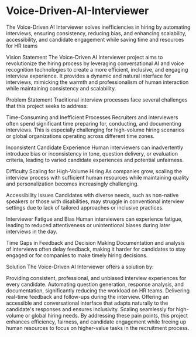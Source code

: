 # Voice-Driven-AI-Interviewer
The Voice-Driven AI Interviewer solves inefficiencies in hiring by automating interviews, ensuring consistency, reducing bias, and enhancing scalability, accessibility, and candidate engagement while saving time and resources for HR teams

Vision Statement
The Voice-Driven AI Interviewer project aims to revolutionize the hiring process by leveraging conversational AI and voice recognition technologies to create a more efficient, inclusive, and engaging interview experience. It provides a dynamic and natural interface for interviews, mimicking the warmth and professionalism of human interaction while maintaining consistency and scalability.

Problem Statement
Traditional interview processes face several challenges that this project seeks to address:

Time-Consuming and Inefficient Processes
Recruiters and interviewers often spend significant time preparing for, conducting, and documenting interviews. This is especially challenging for high-volume hiring scenarios or global organizations operating across different time zones.

Inconsistent Candidate Experience
Human interviewers can inadvertently introduce bias or inconsistency in tone, question delivery, or evaluation criteria, leading to varied candidate experiences and potential unfairness.

Difficulty Scaling for High-Volume Hiring
As companies grow, scaling the interview process with sufficient human resources while maintaining quality and personalization becomes increasingly challenging.

Accessibility Issues
Candidates with diverse needs, such as non-native speakers or those with disabilities, may struggle in conventional interview settings due to lack of tailored approaches or inclusive practices.

Interviewer Fatigue and Bias
Human interviewers can experience fatigue, leading to reduced attentiveness or unintentional biases during later interviews in the day.

Time Gaps in Feedback and Decision Making
Documentation and analysis of interviews often delay feedback, making it harder for candidates to stay engaged or for companies to make timely hiring decisions.

Solution
The Voice-Driven AI Interviewer offers a solution by:

Providing consistent, professional, and unbiased interview experiences for every candidate.
Automating question generation, response analysis, and documentation, significantly reducing the workload on HR teams.
Delivering real-time feedback and follow-ups during the interview.
Offering an accessible and conversational interface that adapts naturally to the candidate's responses and ensures inclusivity.
Scaling seamlessly for high-volume or global hiring needs.
By addressing these pain points, this project enhances efficiency, fairness, and candidate engagement while freeing up human resources to focus on higher-value tasks in the recruitment process.
